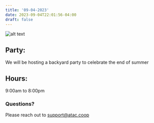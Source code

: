 ```yaml
---
title: '09-04-2023'
date: 2023-09-04T22:01:56-04:00
draft: false
---
```


![alt text](https://www.ourbigfunparty.com/wp-content/uploads/2021/05/947db1c59bd08f7aac58d3c40e6d360d.jpg)


## Party:

  We will be hosting a backyard party to celebrate the end of summer


## Hours: 

  9:00am to 8:00pm


### Questions?  

  Please reach out to support@atac.coop



